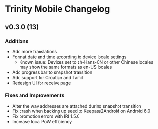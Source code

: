 # Trinity Mobile Changelog

## v0.3.0 (13)

### Additions
- Add more translations
- Format date and time according to device locale settings
  -  Known issue: Devices set to zh-Hans-CN or other Chinese locales may show the same formats as en-US locales
- Add progress bar to snapshot transition
- Add support for Croatian and Tamil
- Redesign UI for receive page


### Fixes and Improvements
- Alter the way addresses are attached during snapshot transition
- Fix crash when backing up seed to Keepass2Android on Android 6.0
- Fix promotion errors with IRI 1.5.0
- Increase local PoW efficiency
